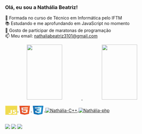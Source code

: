 ### Olá, eu sou a Nathália Beatriz!

🏫 Formada no curso de Técnico em Informática pelo IFTM <br>
📚 Estudando e me aprofundando em JavaScript no momento <br>
💖 Gosto de participar de maratonas de programação <br>
📫 Meu email: nathaliabeatriz3101@gmail.com <br>

<div align="center">
  <a href="https://github.com/nathaliabeatriz">
  <img height="180em" width="48%" src="https://github-readme-stats.vercel.app/api?username=nathaliabeatriz&show_icons=true&theme=radical&include_all_commits=true&count_private=true"/>
 <img height="180em" width="48%" src="https://github-readme-stats.vercel.app/api/top-langs/?username=nathaliabeatriz&layout=compact&langs_count=7&theme=radical"/>
 </div>
  
<div style="display: inline_block"><br>
  <img align="center" alt="Nathália-Js" height="30" width="40" src="https://raw.githubusercontent.com/devicons/devicon/master/icons/javascript/javascript-plain.svg">
  <img align="center" alt="Nathália-HTML" height="30" width="40" src="https://raw.githubusercontent.com/devicons/devicon/master/icons/html5/html5-original.svg">
  <img align="center" alt="Nathália-CSS" height="30" width="40" src="https://raw.githubusercontent.com/devicons/devicon/master/icons/css3/css3-original.svg">
  <img align="center" alt="Nathália-C++" height="30" width="40" src="https://cdn.jsdelivr.net/gh/devicons/devicon/icons/cplusplus/cplusplus-original.svg">
  <img align="center" alt="Nathália-php" height="30" width="40" src="https://cdn.jsdelivr.net/gh/devicons/devicon/icons/php/php-plain.svg">
</div>
  
  ##
  
 <div> 
  <a href="https://instagram.com/nathalialeonell" target="_blank"><img src="https://img.shields.io/badge/-Instagram-%23E4405F?style=for-the-badge&logo=instagram&logoColor=white" target="_blank"></a>
  <a href = "mailto:nathaliabeatriz3101@gmail.com"><img src="https://img.shields.io/badge/-Gmail-%23333?style=for-the-badge&logo=gmail&logoColor=white" target="_blank"></a>
  <a href="https://www.linkedin.com/in/nath%C3%A1lia-beatriz-leonel-santos-40067225b/" target="_blank"><img src="https://img.shields.io/badge/-LinkedIn-%230077B5?style=for-the-badge&logo=linkedin&logoColor=white" target="_blank"></a> 
</div>

